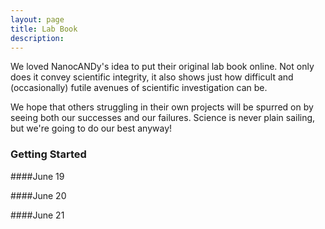 ```yaml
---
layout: page
title: Lab Book
description: 
---
```



We loved NanocANDy's idea to put their original lab book online. Not only does it convey scientific integrity, it also shows just how difficult and (occasionally) futile avenues of scientific investigation can be. 

We hope that others struggling in their own projects will be spurred on by seeing both our successes and our failures. Science is never plain sailing, but we're going to do our best anyway!


### Getting Started


####June 19


####June 20


####June 21






